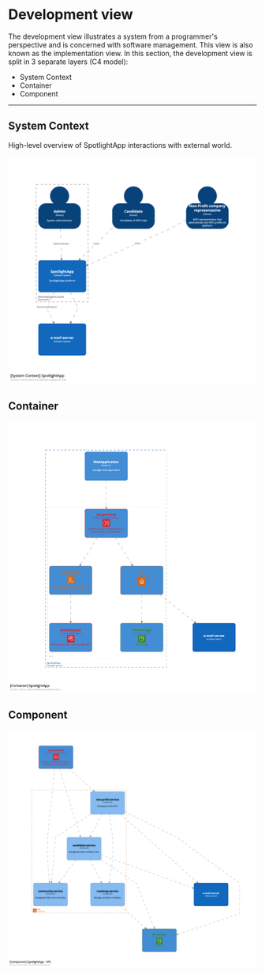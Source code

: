 # Development view

The development view illustrates a system from a programmer's perspective and is concerned with software management. This view is also known as the implementation view.
In this section, the development view is split in 3 separate layers (C4 model):
- System Context
- Container
- Component

---

## System Context

High-level overview of SpotlightApp interactions with external world.

![](../assets/structurizr-1-SpotlightApp.png)

## Container

![](../assets/structurizr-1-SpotlightAppContainer.png)


## Component

![](../assets/structurizr-1-VPCComponent.png)
